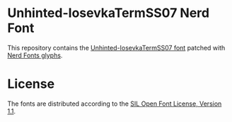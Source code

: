 # Unhinted-IosevkaTermSS07 Nerd Font
This repository contains the [Unhinted-IosevkaTermSS07 font](https://github.com/be5invis/Iosevka) patched with [Nerd Fonts glyphs](https://github.com/ryanoasis/nerd-fonts).

# License
The fonts are distributed according to the [SIL Open Font License, Version 1.1](LICENSE).
